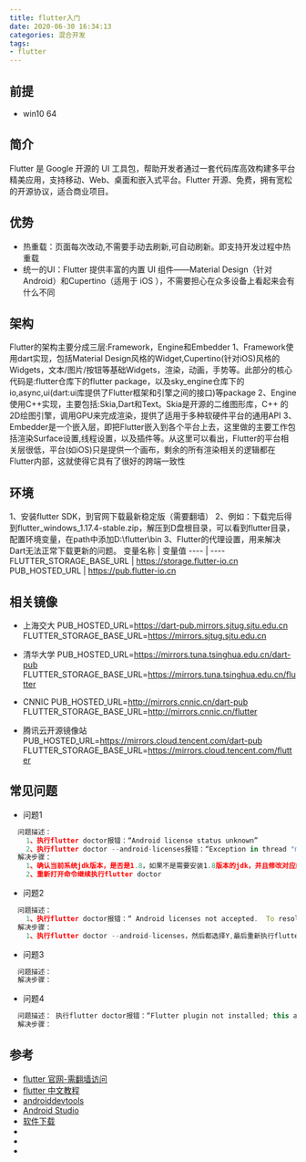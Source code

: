 ```yaml
---
title: flutter入门
date: 2020-06-30 16:34:13
categories: 混合开发
tags:
- flutter
---
```


## 前提
* win10 64

## 简介
Flutter 是 Google 开源的 UI 工具包，帮助开发者通过一套代码库高效构建多平台精美应用，支持移动、Web、桌面和嵌入式平台。Flutter 开源、免费，拥有宽松的开源协议，适合商业项目。

## 优势
* 热重载：页面每次改动,不需要手动去刷新,可自动刷新。即支持开发过程中热重载
* 统一的UI：Flutter 提供丰富的内置 UI 组件——Material Design（针对 Android）和Cupertino（适用于 iOS ），不需要担心在众多设备上看起来会有什么不同

## 架构
Flutter的架构主要分成三层:Framework，Engine和Embedder
1、Framework使用dart实现，包括Material Design风格的Widget,Cupertino(针对iOS)风格的Widgets，文本/图片/按钮等基础Widgets，渲染，动画，手势等。此部分的核心代码是:flutter仓库下的flutter package，以及sky_engine仓库下的io,async,ui(dart:ui库提供了Flutter框架和引擎之间的接口)等package
2、Engine使用C++实现，主要包括:Skia,Dart和Text。Skia是开源的二维图形库，C++ 的2D绘图引擎，调用GPU来完成渲染，提供了适用于多种软硬件平台的通用API
3、Embedder是一个嵌入层，即把Flutter嵌入到各个平台上去，这里做的主要工作包括渲染Surface设置,线程设置，以及插件等。从这里可以看出，Flutter的平台相关层很低，平台(如iOS)只是提供一个画布，剩余的所有渲染相关的逻辑都在Flutter内部，这就使得它具有了很好的跨端一致性

## 环境
1、安装flutter SDK，到官网下载最新稳定版（需要翻墙）
2、例如：下载完后得到flutter_windows_1.17.4-stable.zip，解压到D盘根目录，可以看到flutter目录，配置环境变量，在path中添加D:\flutter\bin
3、Flutter的代理设置，用来解决Dart无法正常下载更新的问题。
变量名称 | 变量值
---- | ----
FLUTTER_STORAGE_BASE_URL | https://storage.flutter-io.cn
PUB_HOSTED_URL | https://pub.flutter-io.cn


## 相关镜像
* 上海交大 
PUB_HOSTED_URL=https://dart-pub.mirrors.sjtug.sjtu.edu.cn
FLUTTER_STORAGE_BASE_URL=https://mirrors.sjtug.sjtu.edu.cn

* 清华大学
PUB_HOSTED_URL=https://mirrors.tuna.tsinghua.edu.cn/dart-pub
FLUTTER_STORAGE_BASE_URL=https://mirrors.tuna.tsinghua.edu.cn/flutter

* CNNIC
PUB_HOSTED_URL=http://mirrors.cnnic.cn/dart-pub
FLUTTER_STORAGE_BASE_URL=http://mirrors.cnnic.cn/flutter

* 腾讯云开源镜像站
PUB_HOSTED_URL=https://mirrors.cloud.tencent.com/dart-pub
FLUTTER_STORAGE_BASE_URL=https://mirrors.cloud.tencent.com/flutter



## 常见问题
* 问题1
```js
  问题描述：
    1、执行flutter doctor报错：“Android license status unknown”
    2、执行flutter doctor --android-licenses报错：“Exception in thread "main" java.lang.NoClassDefFoundError: javax/xml/bind/annotation/XmlSchema”
  解决步骤：
    1、确认当前系统jdk版本，是否是1.8，如果不是需要安装1.8版本的jdk，并且修改对应的设置和系统环境变量
    2、重新打开命令继续执行flutter doctor
```

* 问题2
```js
  问题描述：
    1、执行flutter doctor报错：“ Android licenses not accepted.  To resolve this, run: flutter doctor --android-licenses”
  解决步骤：
    1、执行flutter doctor --android-licenses，然后都选择Y,最后重新执行flutter doctor检查
```
* 问题3
```js
  问题描述：
  解决步骤：
```

* 问题4
```js
  问题描述： 执行flutter doctor报错：“Flutter plugin not installed; this adds Flutter specific functionality”
  解决步骤：
```


## 参考
* [flutter 官网-需翻墙访问](https://flutter.dev/)
* [flutter 中文教程](https://www.w3cschool.cn/evilg/)
* [androiddevtools](https://www.androiddevtools.cn/index.html)
* [Android Studio](https://developer.android.google.cn/studio)
* [软件下载](https://en.softonic.com/)
* []()
* []()
* []()


